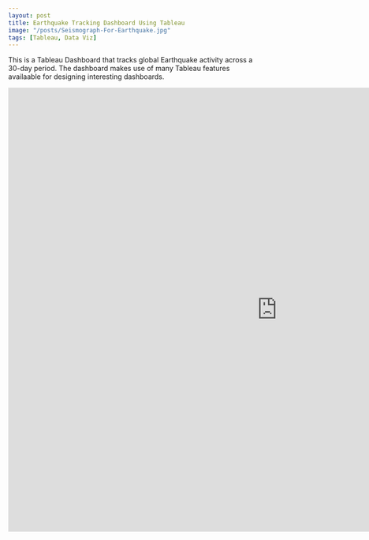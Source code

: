 ```yaml
---
layout: post
title: Earthquake Tracking Dashboard Using Tableau
image: "/posts/Seismograph-For-Earthquake.jpg"
tags: [Tableau, Data Viz]
---
```

This is a Tableau Dashboard that tracks global Earthquake activity across a 30-day period.  The dashboard makes use of many Tableau features availaable for designing interesting dashboards.
<iframe seamless frameborder="0" src="https://public.tableau.com/views/Earthquake-dashboard_17547000591710/EarthquakeTracker?:language=en-US&publish=yes&:sid=&:redirect=auth&:display_count=n&:origin=viz_share_link" width = '1090' height = '900'></iframe
